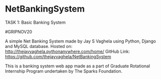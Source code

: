 # NetBankingSystem

TASK 1: Basic Banking System

#GRIPNOV20
 
A simple Net Banking System made by Jay S Vaghela using Python, Django and MySQL database.
Hosted on: http://thejayvaghela.pythonanywhere.com/home/
GitHub Link: https://github.com/thejayvaghela/NetBankingSystem

This is a banking system web app made as a part of Graduate Rotational Internship Program undertaken by The Sparks Foundation.